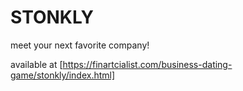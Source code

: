 # STONKLY

meet your next favorite company!

available at [https://finartcialist.com/business-dating-game/stonkly/index.html]
